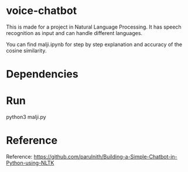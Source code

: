 # voice-chatbot
This is made for a project in Natural Language Processing. It has speech recognition as input and can handle different languages.

You can find malji.ipynb for step by step explanation and accuracy of the cosine similarity.

# Dependencies

# Run
python3 malji.py

# Reference
Reference: https://github.com/parulnith/Building-a-Simple-Chatbot-in-Python-using-NLTK
